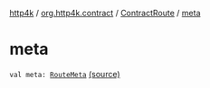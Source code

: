 [http4k](../../index.md) / [org.http4k.contract](../index.md) / [ContractRoute](index.md) / [meta](./meta.md)

# meta

`val meta: `[`RouteMeta`](../-route-meta/index.md) [(source)](https://github.com/http4k/http4k/blob/master/http4k-contract/src/main/kotlin/org/http4k/contract/ContractRoute.kt#L22)